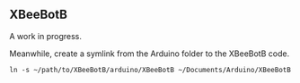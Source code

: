 ## XBeeBotB

A work in progress.

Meanwhile, create a symlink from the Arduino folder to the XBeeBotB code.

```
ln -s ~/path/to/XBeeBotB/arduino/XBeeBotB ~/Documents/Arduino/XBeeBotB
```
